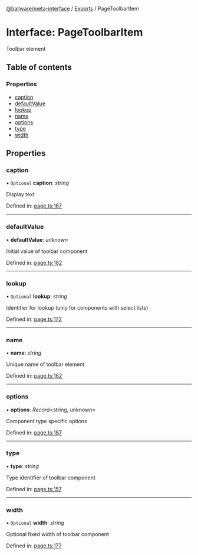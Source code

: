 [@ballware/meta-interface](../README.md) / [Exports](../modules.md) / PageToolbarItem

# Interface: PageToolbarItem

Toolbar element

## Table of contents

### Properties

- [caption](pagetoolbaritem.md#caption)
- [defaultValue](pagetoolbaritem.md#defaultvalue)
- [lookup](pagetoolbaritem.md#lookup)
- [name](pagetoolbaritem.md#name)
- [options](pagetoolbaritem.md#options)
- [type](pagetoolbaritem.md#type)
- [width](pagetoolbaritem.md#width)

## Properties

### caption

• `Optional` **caption**: *string*

Display text

Defined in: [page.ts:167](https://github.com/ballware/ballware-client/blob/cea3b48/packages/meta-interface/src/page.ts#L167)

___

### defaultValue

• **defaultValue**: *unknown*

Initial value of toolbar component

Defined in: [page.ts:182](https://github.com/ballware/ballware-client/blob/cea3b48/packages/meta-interface/src/page.ts#L182)

___

### lookup

• `Optional` **lookup**: *string*

Identifier for lookup (only for components with select lists)

Defined in: [page.ts:172](https://github.com/ballware/ballware-client/blob/cea3b48/packages/meta-interface/src/page.ts#L172)

___

### name

• **name**: *string*

Unique name of toolbar element

Defined in: [page.ts:162](https://github.com/ballware/ballware-client/blob/cea3b48/packages/meta-interface/src/page.ts#L162)

___

### options

• **options**: *Record*<string, unknown\>

Component type specific options

Defined in: [page.ts:187](https://github.com/ballware/ballware-client/blob/cea3b48/packages/meta-interface/src/page.ts#L187)

___

### type

• **type**: *string*

Type identifier of toolbar component

Defined in: [page.ts:157](https://github.com/ballware/ballware-client/blob/cea3b48/packages/meta-interface/src/page.ts#L157)

___

### width

• `Optional` **width**: *string*

Optional fixed width of toolbar component

Defined in: [page.ts:177](https://github.com/ballware/ballware-client/blob/cea3b48/packages/meta-interface/src/page.ts#L177)
